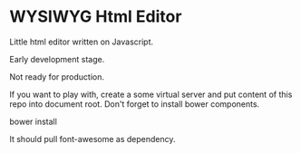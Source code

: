 # WYSIWYG Html Editor

Little html editor written on Javascript. 

Early development stage.

Not ready for production.

If you want to play with, create a some virtual server and put content of this repo into document root. 
Don't forget to install bower components.

  bower install
  
It should pull font-awesome as dependency.   
